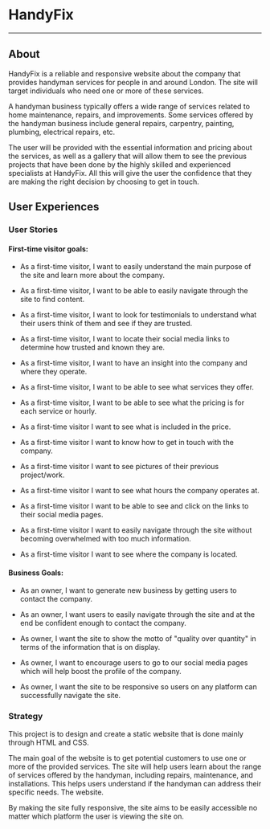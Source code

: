 # HandyFix

<!--add mock up picture here-->

---

## About

HandyFix is a reliable and responsive website about the company that provides handyman services for people in and around London. The site will target individuals who need one or more of these services.

A handyman business typically offers a wide range of services related to home maintenance, repairs, and improvements. Some services offered by the handyman business include general repairs, carpentry, painting, plumbing, electrical repairs, etc.

The user will be provided with the essential information and pricing about the services, as well as a gallery that will allow them to see the previous projects that have been done by the highly skilled and experienced specialists at HandyFix. All this will give the user the confidence that they are making the right decision by choosing to get in touch.

<!--add link to the live website here***Click**[here]()**to view the live website.***-->

## User Experiences

### **User Stories**

#### **First-time visitor goals:**

- As a first-time visitor, I want to easily understand the main purpose of the site and learn more about the company.

- As a first-time visitor, I want to be able to easily navigate through the site to find content.

- As a first-time visitor, I want to look for testimonials to understand what their users think of them and see if they are trusted.

- As a first-time visitor, I want to locate their social media links to determine how trusted and known they are.

- As a first-time visitor, I want to have an insight into the company and where they operate.

- As a first-time visitor, I want to be able to see what services they offer.

- As a first-time visitor, I want to be able to see what the pricing is for each service or hourly.

- As a first-time visitor I want to see what is included in the price.

- As a first-time visitor I want to know how to get in touch with the company.

- As a first-time visitor I want to see pictures of their previous project/work.

- As a first-time visitor I want to see what hours the company operates at.

- As a first-time visitor I want to be able to see and click on the links to their social media pages.

- As a first-time visitor I want to easily navigate through the site without becoming overwhelmed with too much information.

- As a first-time visitor I want to see where the company is located.

#### **Business Goals:**

- As an owner, I want to generate new business by getting users to contact the company.

- As an owner, I want users to easily navigate through the site and at the end be confident enough to contact the company.

- As owner, I want the site to show the motto of "quality over quantity" in terms of the information that is on display.

- As owner, I want to encourage users to go to our social media pages which will help boost the profile of the company.

- As owner, I want the site to be responsive so users on any platform can successfully navigate the site.

### **Strategy**

This project is to design and create a static website that is done mainly through HTML and CSS.

The main goal of the website is to get potential customers to use one or more of the provided services. The site will help users learn about the range of services offered by the handyman, including repairs, maintenance, and installations. This helps users understand if the handyman can address their specific needs. The website.

By making the site fully responsive, the site aims to be easily accessible no matter which platform the user is viewing the site on.
